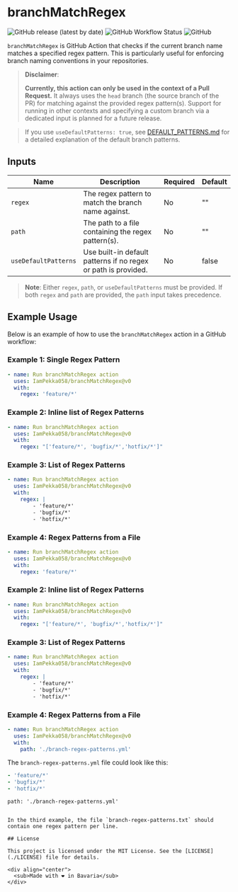 # branchMatchRegex

![GitHub release (latest by date)](https://img.shields.io/github/v/release/IamPekka058/branchMatchRegex)
![GitHub Workflow Status](https://img.shields.io/github/actions/workflow/status/IamPekka058/branchMatchRegex/.github/workflows/build-and-commit.yml)
![GitHub](https://img.shields.io/github/license/IamPekka058/branchMatchRegex)

`branchMatchRegex` is  GitHub Action that checks if the current branch name matches a specified regex pattern. This is particularly useful for enforcing branch naming conventions in your repositories.

> **Disclaimer**:
> 
> **Currently, this action can only be used in the context of a Pull Request.** It always uses the `head` branch (the source branch of the PR) for matching against the provided regex pattern(s). Support for running in other contexts and specifying a custom branch via a dedicated input is planned for a future release.

> If you use `useDefaultPatterns: true`, see [DEFAULT_PATTERNS.md](./DEFAULT_PATTERNS.md) for a detailed explanation of the default branch patterns.

## Inputs

| Name               | Description                                                                 | Required | Default |
|--------------------|-----------------------------------------------------------------------------|----------|---------|
| `regex`            | The regex pattern to match the branch name against.                          | No       | ""      |
| `path`             | The path to a file containing the regex pattern(s).                          | No       | ""      |
| `useDefaultPatterns` | Use built-in default patterns if no regex or path is provided.               | No       | false    |

> **Note**: Either `regex`, `path`, or `useDefaultPatterns` must be provided. If both `regex` and `path` are provided, the `path` input takes precedence.

## Example Usage

Below is an example of how to use the `branchMatchRegex` action in a GitHub workflow:

### Example 1: Single Regex Pattern
```yaml
- name: Run branchMatchRegex action
  uses: IamPekka058/branchMatchRegex@v0
  with:
    regex: 'feature/*'
```

### Example 2: Inline list of Regex Patterns
```yaml
- name: Run branchMatchRegex action
  uses: IamPekka058/branchMatchRegex@v0
  with:
    regex: "['feature/*', 'bugfix/*','hotfix/*']"
```
### Example 3: List of Regex Patterns
```yaml
- name: Run branchMatchRegex action
  uses: IamPekka058/branchMatchRegex@v0
  with:
    regex: |
        - 'feature/*'
        - 'bugfix/*'
        - 'hotfix/*'
```

### Example 4: Regex Patterns from a File
```yaml
- name: Run branchMatchRegex action
  uses: IamPekka058/branchMatchRegex@v0
  with:
    regex: 'feature/*'
```

### Example 2: Inline list of Regex Patterns
```yaml
- name: Run branchMatchRegex action
  uses: IamPekka058/branchMatchRegex@v0
  with:
    regex: "['feature/*', 'bugfix/*','hotfix/*']"
```
### Example 3: List of Regex Patterns
```yaml
- name: Run branchMatchRegex action
  uses: IamPekka058/branchMatchRegex@v0
  with:
    regex: |
        - 'feature/*'
        - 'bugfix/*'
        - 'hotfix/*'
```

### Example 4: Regex Patterns from a File
```yaml
- name: Run branchMatchRegex action
  uses: IamPekka058/branchMatchRegex@v0
  with:
    path: './branch-regex-patterns.yml'
```

The `branch-regex-patterns.yml` file could look like this:
```yaml
- 'feature/*'
- 'bugfix/*'
- 'hotfix/*'
```
    path: './branch-regex-patterns.yml'
```

In the third example, the file `branch-regex-patterns.txt` should contain one regex pattern per line.

## License

This project is licensed under the MIT License. See the [LICENSE](./LICENSE) file for details.

<div align="center">
  <sub>Made with ❤️ in Bavaria</sub>
</div>